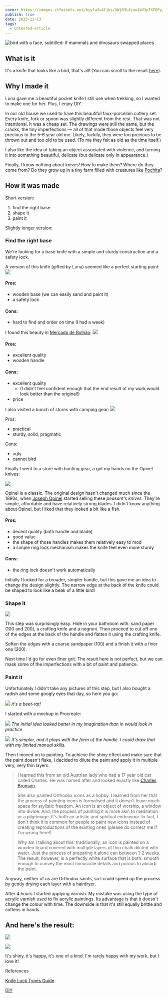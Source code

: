 ```yaml
---
cover: https://images.ctfassets.net/hyylafu4fjks/GWjR3L4jowI4V3pTXFDPy/97d45262496d807a30d1ac9cab10c403/62F6D4D1-19BF-4A9E-A1A0-2C10773052FC.png
publish: true
date: 2023-11-13
tags:
  - untested-article
---
```

<img src="https://www.potato.horse/_next/image?url=https%3A%2F%2Fimages.ctfassets.net%2Fhyylafu4fjks%2FGWjR3L4jowI4V3pTXFDPy%2F97d45262496d807a30d1ac9cab10c403%2F62F6D4D1-19BF-4A9E-A1A0-2C10773052FC.png&w=1920&q=75" alt="bird with a face, subtitled: if mammals and dinosaurs swapped places" />

## What is it

It's a knife that looks like a bird, that's all! 
(You can scroll to the result [here](<#And here's the result>)).

## Why I made it

Luna gave me a beautiful pocket knife I still use when trekking, so I wanted to make one for her. Plus, I enjoy DIY.

In our old house we used to have this beautiful faux-porcelain cutlery set. Every knife, fork or spoon was slightly different from the rest. That was not intentional. It was a cheap set. The drawings were still the same, but the cracks, the tiny imperfections — all of that made those objects feel very precious to the 5-6 year old me. Likely, luckily, they were too precious to be thrown out and too old to be used. (To me they felt as old as the time itself.)

I also like the idea of taking an object associated with violence, and turning it into something beautiful, delicate (but delicate only in appearance.)

Finally, I know nothing about knives! How to make them? Where do they come from? Do they grow up in a tiny farm filled with creatures like [Pochita](https://chainsaw-man.fandom.com/wiki/Pochita)? 

## How it was made

Short version:

1. find the right base
2. shape it
3. paint it

Slightly longer version:
### Find the right base

We're looking for a base knife with a simple and sturdy construction and a safety lock. 

A version of this knife (gifted by Luna) seemed like a perfect starting point:
![](86FC635E-A471-4747-A456-F08BAAEB2B4D_1_105_c.jpeg)


#### Pros:

- wooden base (we can easily sand and paint it)
- a safety lock

#### Cons:

- hard to find and order on time (I had a week)

I found this beauty in [Mercado de Bolhão](https://mercadobolhao.pt): 
![](4114715D-09D7-4E4F-ACF8-B159830D39DF_1_105_c.jpeg)

#### Pros:

- excellent quality
- wooden handle

#### Cons:

- excellent quality
	- (I didn't feel confident enough that the end result of my work would look better than the original!)
- price

I also visited a bunch of stores with camping gear:
![](97F9CED5-CFB3-4583-ADE3-BC97A9192E50_1_105_c.jpeg)

Pros:

- practical
- sturdy, solid, pragmatic

Cons:

- ugly
- cannot bird

Finally I went to a store with hunting gear, a got my hands on the Opinel knives:

![](4431267D-5730-4E16-BAFF-4442CA96B761_1_105_c.jpeg)

Opinel is a classic. The original design hasn't changed much since the 1890s, when [Joseph Opinel](https://en.wikipedia.org/wiki/Opinel) started selling these *peasant's knives*. They're simple, affordable and have relatively strong blades. I didn't know anything about Opinel, but I liked that they looked a bit like a fish. 

#### Pros: 

- decent quality (both handle and blade)
- good value
- the shape of those handles makes them relatively easy to mod
- a simple ring lock mechanism makes the knife feel even more sturdy

#### Cons:

- the ring lock doesn't work automatically

Initially I looked for a broader, simpler handle, but this gave me an idea to change the design slightly. The narrow edge at the back of the knife could be shaped to look like a beak of a little bird!

### Shape it

![](BEFC5B63-9EE0-4C5D-877D-DCBC3C144F9F_1_105_c.jpeg)

This step was surprisingly easy. Hide in your bathroom with: sand paper (100 and 200), a crafting knife and a negroni. Then proceed to cut off one of the edges at the back of the handle and flatten it using the crafting knife. 

Soften the edges with a coarse sandpaper (100) and a finish it with a finer one (200).

Next time I'd go for even finer grit. The result here is not perfect, but we can mask  some of the imperfections with a bit of paint and patience.


### Paint it 

Unfortunately I didn't take any pictures of this step, but I also bought a radish and some googly eyes that day, so here you go:

![](1E2A06B5-FDC7-4202-B827-E41DBBD42D4B_1_105_c.jpeg)
*it's a beet-rat!*

I started with a mockup in Procreate:

![](bird-knife-1.jpg)
*The initial idea looked better in my imagination than in would look in practice*

![](bird-knife-2.jpg)
*It's simpler, and it plays with the form of the handle. I could draw that with my limited manual skills.*


Then I moved on to painting. To achieve the shiny effect and make sure that the paint doesn't flake, I decided to dilute the paint and apply it in multiple very, very thin layers. 

> I learned this from an old Austrian lady who had a 17 year old cat called Charles. He was named after and looked exactly like [Charles Bronson](https://en.wikipedia.org/wiki/Charles_Bronson#/media/File:Charles_Bronson_-_1966.JPG).
> 
> She also painted Orthodox icons as a hobby. I learned from her that the process of painting icons is formalised and it doesn't leave much space for stylistic freedom. An icon is an object of worship, a window into divine. And, the process of painting it is more akin to meditation or a pilgrimage. It's both an artistic and spiritual endeavour. In fact, I don't think it is common for people to paint new icons instead of creating reproductions of the existing ones (please do correct me if I'm wrong here!)
> 
> Why am I talking about this: traditionally, an icon is painted on a wooden board covered with multiple layers of thin chalk diluted with water. Just the process of preparing it alone can between 1-2 weeks. The result, however, is a perfectly white surface that is both: smooth enough to convey the most minuscule details and porous to absorb the paint. 


Anyway, neither of us are Orthodox saints, so I could speed up the process by gently drying each layer with a hairdryer.

After 4 hours I started applying varnish. My mistake was using the type of acrylic varnish used to fix acrylic paintings. Its advantage is that it doesn't change the colour with time. The downside is that it's still equally brittle and softens in hands.


## And here's the result:

![](3FD6C25E-38FC-49BB-B890-141C7AB54766_1_105_c.jpeg)

![](88BBE149-D87C-41FE-A756-B91EED2ABCA9_1_105_c.jpeg)

It's shiny, it's happy, it's one of a kind. I'm rarely happy with my work, but I love it!


References

[Knife Lock Types Guide](https://www.bladehq.com/blog/knife-lock-types-guide/)

[DIY](<../DIY>)
